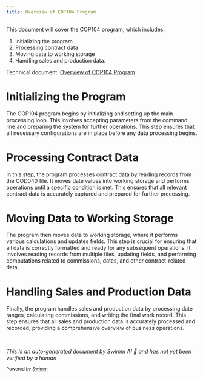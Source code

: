 ```yaml
---
title: Overview of COP104 Program
---
```

This document will cover the COP104 program, which includes:

1. Initializing the program
2. Processing contract data
3. Moving data to working storage
4. Handling sales and production data.

Technical document: <SwmLink doc-title="Overview of COP104 Program">[Overview of COP104 Program](/.swm/overview-of-cop104-program.s1jz25e8.sw.md)</SwmLink>

# Initializing the Program

The COP104 program begins by initializing and setting up the main processing loop. This involves accepting parameters from the command line and preparing the system for further operations. This step ensures that all necessary configurations are in place before any data processing begins.

# Processing Contract Data

In this step, the program processes contract data by reading records from the COD040 file. It moves date values into working storage and performs operations until a specific condition is met. This ensures that all relevant contract data is accurately captured and prepared for further processing.

# Moving Data to Working Storage

The program then moves data to working storage, where it performs various calculations and updates fields. This step is crucial for ensuring that all data is correctly formatted and ready for any subsequent operations. It involves reading records from multiple files, updating fields, and performing computations related to commissions, dates, and other contract-related data.

# Handling Sales and Production Data

Finally, the program handles sales and production data by processing date ranges, calculating commissions, and writing the final work record. This step ensures that all sales and production data is accurately processed and recorded, providing a comprehensive overview of business operations.

&nbsp;

*This is an auto-generated document by Swimm AI 🌊 and has not yet been verified by a human*

<SwmMeta version="3.0.0" repo-id="Z2l0aHViJTNBJTNBa2VsbG8lM0ElM0Fzd2ltbWlv" repo-name="kello"><sup>Powered by [Swimm](/)</sup></SwmMeta>
